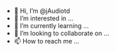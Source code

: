 - 👋 Hi, I’m @jAudiotd
- 👀 I’m interested in ...
- 🌱 I’m currently learning ...
- 💞️ I’m looking to collaborate on ...
- 📫 How to reach me ...

<!---
jAudiotd/jAudiotd is a ✨ special ✨ repository because its `README.md` (this file) appears on your GitHub profile.
You can click the Preview link to take a look at your changes.
--->

